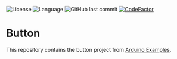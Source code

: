 ![License](https://img.shields.io/badge/License-MIT-brightgreen) ![Language](https://img.shields.io/badge/language-c++-blue) ![GitHub last commit](https://img.shields.io/github/last-commit/TheOnlyTails/Button) [![CodeFactor](https://www.codefactor.io/repository/github/theonlytails/button/badge)](https://www.codefactor.io/repository/github/theonlytails/button)
# Button
This repository contains the button project from [Arduino Examples](https://github.com/TheOnlyTails/arduino_examples).
